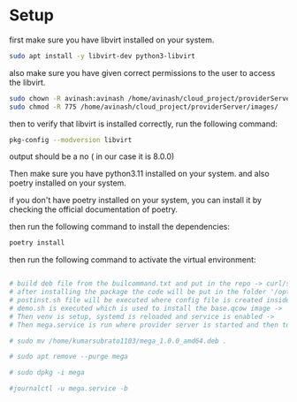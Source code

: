 # Setup 

first make sure you have libvirt installed on your system. 

```bash
sudo apt install -y libvirt-dev python3-libvirt
```

also make sure you have given correct permissions to the user to access the libvirt.
```bash
sudo chown -R avinash:avinash /home/avinash/cloud_project/providerServer/images/
sudo chmod -R 775 /home/avinash/cloud_project/providerServer/images/
```

then to verify that libvirt is installed correctly, run the following command:

```bash
pkg-config --modversion libvirt
```

output should be a no ( in our case it is 8.0.0)

Then make sure you have python3.11 installed on your system. 
and also poetry installed on your system. 

if you don't have poetry installed on your system, you can install it by checking the official documentation of poetry. 

then run the following command to install the dependencies:

```bash
poetry install
```

then run the following command to activate the virtual environment:

```bash

# build deb file from the builcommand.txt and put in the repo -> curl/sudo apt install mega -> 
# after installing the package the code will be put in the folder '/opt/mega' which will be created own it's own (mega folder) ->
# postinst.sh file will be executed where config file is created inside /etc/mega and all the required key/details are put ->
# demo.sh is executed which is used to install the base.qcow image ->
# Then venv is setup, systemd is reloaded and service is enabled ->
# Then mega.service is run where provider server is started and then tunnel/ngrok is created

# sudo mv /home/kumarsubrato1103/mega_1.0.0_amd64.deb .

# sudo apt remove --purge mega

# sudo dpkg -i mega

#journalctl -u mega.service -b